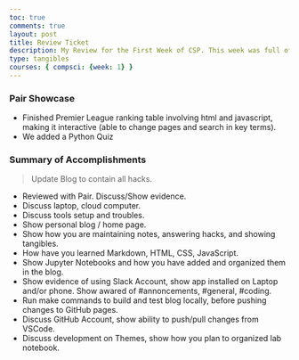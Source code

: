 ```yaml
---
toc: true
comments: true
layout: post
title: Review Ticket
description: My Review for the First Week of CSP. This week was full of different challenges as I started a little late after switching from a Cloud server to MacOS. Also, when attempting to set up tools such as the bundle install, I ran into an issue regarding the location of my gemfile. However, I was able to resolve the issue by reentering the lines of code preceding the bundle install, making sure I had all the necessary lines installed and the correct (new) repository.
type: tangibles
courses: { compsci: {week: 1} }
---
```

### Pair Showcase
- Finished Premier League ranking table involving html and javascript, making it interactive (able to change pages and search in key terms).
- We added a Python Quiz


### Summary of Accomplishments
> Update Blog to contain all hacks.  
- Reviewed with Pair.  Discuss/Show evidence.
- Discuss laptop, cloud computer.
- Discuss tools setup and troubles.
- Show personal blog / home page.
- Show how you are maintaining notes, answering hacks, and showing tangibles.  
- How have you learned Markdown, HTML, CSS, JavaScript.
- Show Jupyter Notebooks and how you have added and organized them in the blog.
- Show evidence of using Slack Account, show app installed on Laptop and/or phone.  Show awared of #annoncements, #general, #coding.
- Run make commands to build and test blog locally, before pushing changes to GitHub pages.
- Discuss GitHub Account, show ability to push/pull changes from VSCode.
- Discuss development on Themes, show how you plan to organized lab notebook.